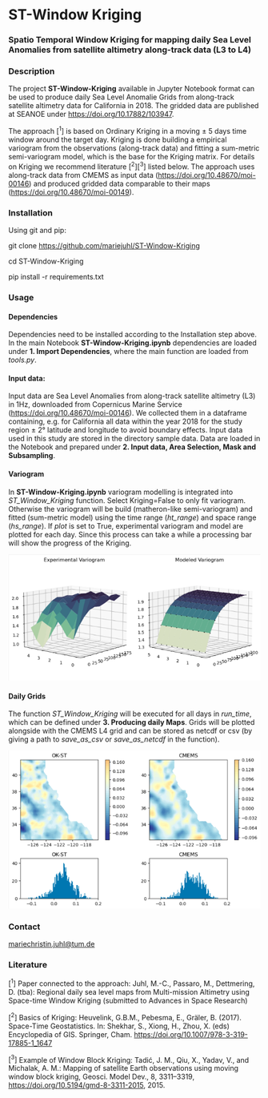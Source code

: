 # **ST-Window Kriging** 
### **Spatio Temporal Window Kriging** for mapping daily Sea Level Anomalies from satellite altimetry along-track data (L3 to L4)


### Description 
The project **ST-Window-Kriging** available in Jupyter Notebook format can be used to produce daily Sea Level Anomalie Grids from along-track satellite altimetry data for California in 2018. The gridded data are published at SEANOE under https://doi.org/10.17882/103947.

The approach $[^1]$ is based on Ordinary Kriging in a moving $\pm$ 5 days time window around the target day. Kriging is done building a empirical variogram from the observations (along-track data) and fitting a sum-metric semi-variogram model, which is the base for the Kriging matrix. For details on Kriging we recommend literature $[^2][^3]$ listed below. The approach uses along-track data from CMEMS as input data (https://doi.org/10.48670/moi-00146) and produced gridded data comparable to their maps (https://doi.org/10.48670/moi-00149).


### Installation 
Using git and pip: 

git clone https://github.com/mariejuhl/ST-Window-Kriging 

cd ST-Window-Kriging 

pip install -r requirements.txt


### Usage 
#### Dependencies
Dependencies need to be installed according to the Installation step above. In the main Notebook  **ST-Window-Kriging.ipynb** dependencies are loaded under **1. Import Dependencies**, where the main function are loaded from *tools.py*. 

#### Input data:
Input data are Sea Level Anomalies from along-track satellite altimetry (L3) in 1Hz, downloaded from Copernicus Marine Service (https://doi.org/10.48670/moi-00146). We collected them in a dataframe containing, e.g. for California all data within the year 2018 for the study region $\pm$ 2° latitude and longitude to avoid boundary effects. Input data used in this study are stored in the directory sample data. Data are loaded in the Notebook and prepared under **2. Input data, Area Selection, Mask and Subsampling**. 

#### Variogram 
In **ST-Window-Kriging.ipynb** variogram modelling is integrated into *ST_Window_Kriging* function. Select Kriging=False to only fit variogram. Otherwise the variogram will be build (matheron-like semi-variogram) and fitted (sum-metric model) using the time range (*ht_range*) and space range (*hs_range*). If *plot* is set to True, experimental variogram and model are plotted for each day. Since this process can take a while a processing bar will show the progress of the Kriging.

![Alt text](sample_variogram.png)

#### Daily Grids
The function *ST_Window_Kriging* will be executed for all days in *run_time*, which can be defined under **3. Producing daily Maps**. Grids will be plotted alongside with the CMEMS L4 grid and can be stored as netcdf or csv (by giving a path to *save_as_csv* or *save_as_netcdf* in the function).

![Alt text](sample_output.png)


### Contact
mariechristin.juhl@tum.de


### Literature 

$[^1]$ Paper connected to the approach: 
Juhl, M.-C., Passaro, M., Dettmering, D. (tba): Regional daily sea level maps from Multi-mission Altimetry using Space-time Window Kriging (submitted to Advances in Space Research)

$[^2]$ Basics of Kriging:
Heuvelink, G.B.M., Pebesma, E., Gräler, B. (2017). Space-Time Geostatistics. In: Shekhar, S., Xiong, H., Zhou, X. (eds) Encyclopedia of GIS. Springer, Cham. https://doi.org/10.1007/978-3-319-17885-1_1647

$[^3]$ Example of Window Block Kriging:
Tadić, J. M., Qiu, X., Yadav, V., and Michalak, A. M.: Mapping of satellite Earth observations using moving window block kriging, Geosci. Model Dev., 8, 3311–3319, https://doi.org/10.5194/gmd-8-3311-2015, 2015.
